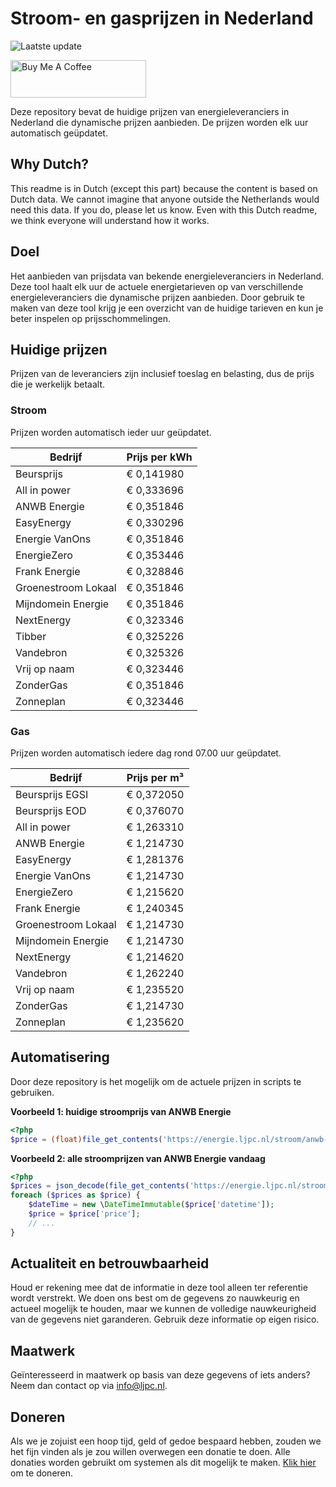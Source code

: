 # Stroom- en gasprijzen in Nederland

![Laatste update](https://img.shields.io/badge/laatste%20update-2024--09--28%2020%3A00%20CET-brightgreen)

<a href="https://www.buymeacoffee.com/Lars-" target="_blank"><img src="https://cdn.buymeacoffee.com/buttons/v2/default-orange.png" alt="Buy Me A Coffee" height="60" style="height: 60px !important;width: 217px !important;" ></a>

Deze repository bevat de huidige prijzen van energieleveranciers in Nederland die dynamische prijzen aanbieden. De prijzen worden elk uur automatisch geüpdatet.

## Why Dutch?

This readme is in Dutch (except this part) because the content is based on Dutch data. We cannot imagine that anyone outside the Netherlands would need this data. If you do, please let us know. Even with this Dutch readme, we think
everyone will understand how it works.

## Doel

Het aanbieden van prijsdata van bekende energieleveranciers in Nederland. Deze tool haalt elk uur de actuele energietarieven op van verschillende energieleveranciers die dynamische prijzen aanbieden. Door gebruik te maken van deze tool
krijg je een overzicht van de huidige tarieven en kun je beter inspelen op prijsschommelingen.

## Huidige prijzen

Prijzen van de leveranciers zijn inclusief toeslag en belasting, dus de prijs die je werkelijk betaalt.

### Stroom

Prijzen worden automatisch ieder uur geüpdatet.

 Bedrijf | Prijs per kWh 
---------|---------------
Beursprijs | € 0,141980
All in power | € 0,333696
ANWB Energie | € 0,351846
EasyEnergy | € 0,330296
Energie VanOns | € 0,351846
EnergieZero | € 0,353446
Frank Energie | € 0,328846
Groenestroom Lokaal | € 0,351846
Mijndomein Energie | € 0,351846
NextEnergy | € 0,323346
Tibber | € 0,325226
Vandebron | € 0,325326
Vrij op naam | € 0,323446
ZonderGas | € 0,351846
Zonneplan | € 0,323446


### Gas

Prijzen worden automatisch iedere dag rond 07.00 uur geüpdatet.

 Bedrijf | Prijs per m³ 
---------|--------------
Beursprijs EGSI | € 0,372050
Beursprijs EOD | € 0,376070
All in power | € 1,263310
ANWB Energie | € 1,214730
EasyEnergy | € 1,281376
Energie VanOns | € 1,214730
EnergieZero | € 1,215620
Frank Energie | € 1,240345
Groenestroom Lokaal | € 1,214730
Mijndomein Energie | € 1,214730
NextEnergy | € 1,214620
Vandebron | € 1,262240
Vrij op naam | € 1,235520
ZonderGas | € 1,214730
Zonneplan | € 1,235620


## Automatisering

Door deze repository is het mogelijk om de actuele prijzen in scripts te gebruiken.

**Voorbeeld 1: huidige stroomprijs van ANWB Energie**

```php
<?php
$price = (float)file_get_contents('https://energie.ljpc.nl/stroom/anwb-energie-nu.txt');

```

**Voorbeeld 2: alle stroomprijzen van ANWB Energie vandaag**

```php
<?php
$prices = json_decode(file_get_contents('https://energie.ljpc.nl/stroom/all-in-power-vandaag.json'),true);
foreach ($prices as $price) {
    $dateTime = new \DateTimeImmutable($price['datetime']);
    $price = $price['price'];
    // ...
}
```

## Actualiteit en betrouwbaarheid

Houd er rekening mee dat de informatie in deze tool alleen ter referentie wordt verstrekt. We doen ons best om de gegevens zo nauwkeurig en actueel mogelijk te houden, maar we kunnen de volledige nauwkeurigheid van de gegevens niet
garanderen. Gebruik deze informatie op eigen risico.

## Maatwerk

Geïnteresseerd in maatwerk op basis van deze gegevens of iets anders? Neem dan contact op
via [info@ljpc.nl](mailto:info@ljpc.nl?subject=Energie%20prijzen).

## Doneren

Als we je zojuist een hoop tijd, geld of gedoe bespaard hebben, zouden we het fijn vinden als je zou willen overwegen een
donatie te doen. Alle donaties worden gebruikt om systemen als dit mogelijk te
maken. [Klik hier](https://www.buymeacoffee.com/Lars-) om te doneren.

